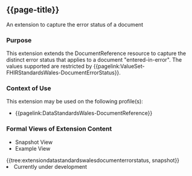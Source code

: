 <div class="warning"><span class="ImplementWarn"></span></div>

## {{page-title}}
An extension to capture the error status of a document

### Purpose
This extension extends the DocumentReference resource to capture the distinct error status that applies to a document "entered-in-error".  The values supported are restricted by {{pagelink:ValueSet-FHIRStandardsWales-DocumentErrorStatus}}.

### Context of Use
This extension may be used on the following profile(s):
* {{pagelink:DataStandardsWales-DocumentReference}}

### Formal Views of Extension Content
<div class="tab-wrap">
  <ul class="tab-head">
    <li class="tablink tab-active" onclick="openCity(this,'tabsnap')" data-target="tabsnap">
      Snapshot View
    </li>
    <li class="tablink" onclick="openCity(this,'tabeg')" data-target="tabeg">
      Example View
    </li>
  </ul>
  <div class="tab-main">
    <div id="tabsnap" class="tabcontent active">      
      {{tree:extensiondatastandardswalesdocumenterrorstatus, snapshot}}
    </div>
    <div id="tabeg" class="tabcontent">
      <list>
         <li>Currently under development</li>
      </list>
    </div>
  </div>
</div>